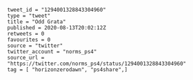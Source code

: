 ```
tweet_id = "1294001328843304960"
type = "tweet"
title = "Odd Grata"
published = 2020-08-13T20:02:12Z
retweets = 0
favourites = 0
source = "twitter"
twitter_account = "norms_ps4"
source_url = "https://twitter.com/norms_ps4/status/1294001328843304960"
tag = [ "horizonzerodawn", "ps4share",]
```

<p class='image'><img src='http://mnf.m17s.net/2020/08/13/EfU3WPjXkAAdQ08.jpg' alt=''></p>

